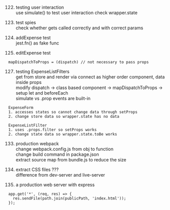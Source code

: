 122. testing user interaction <br>
use simulate() to test user interaction
check wrapper.state

123. test spies <br>
check whether gets called correctly and with correct params

124. addExpense test <br>
jest.fn() as fake func

125. editExpense test <br>
```
mapDispatchToProps = (dispatch) // not necessary to pass props
```
127. testing ExpenseListFilters <br>
get from store and render via connect as higher order component, data inside props <br>
modify dispatch -> class based component -> mapDispatchToProps -> setup let and beforeEach <br>
simulate vs .prop events are built-in
```
ExpenseForm
1. accesses states so cannot change data through setProps
2. change store data so wrapper.state has no data

ExpenseListFilter 
1. uses .props.filter so setProps works
2. change state data so wrapper.state.toBe works
```

133. production webpack <br>
change webpack.config.js from obj to function <br>
change build command in package.json <br>
extract source map from bundle.js to reduce the size 

134. extract CSS files
??? <br>
difference from dev-server and live-server

135. a production web server with express <br>
```
app.get('*', (req, res) => {
  res.sendFile(path.join(publicPath, 'index.html'));
});
```